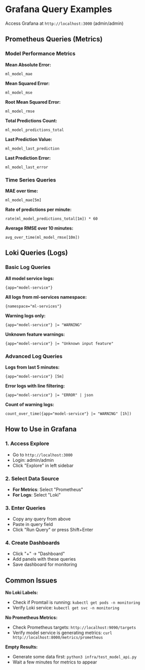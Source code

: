 # Grafana Query Examples

Access Grafana at `http://localhost:3000` (admin/admin)

## Prometheus Queries (Metrics)

### Model Performance Metrics

**Mean Absolute Error:**
```
ml_model_mae
```

**Mean Squared Error:**
```
ml_model_mse
```

**Root Mean Squared Error:**
```
ml_model_rmse
```

**Total Predictions Count:**
```
ml_model_predictions_total
```

**Last Prediction Value:**
```
ml_model_last_prediction
```

**Last Prediction Error:**
```
ml_model_last_error
```

### Time Series Queries

**MAE over time:**
```
ml_model_mae[5m]
```

**Rate of predictions per minute:**
```
rate(ml_model_predictions_total[1m]) * 60
```

**Average RMSE over 10 minutes:**
```
avg_over_time(ml_model_rmse[10m])
```

## Loki Queries (Logs)

### Basic Log Queries

**All model service logs:**
```
{app="model-service"}
```

**All logs from ml-services namespace:**
```
{namespace="ml-services"}
```

**Warning logs only:**
```
{app="model-service"} |= "WARNING"
```

**Unknown feature warnings:**
```
{app="model-service"} |= "Unknown input feature"
```

### Advanced Log Queries

**Logs from last 5 minutes:**
```
{app="model-service"} [5m]
```

**Error logs with line filtering:**
```
{app="model-service"} |= "ERROR" | json
```

**Count of warning logs:**
```
count_over_time({app="model-service"} |= "WARNING" [1h])
```

## How to Use in Grafana

### 1. Access Explore
- Go to `http://localhost:3000`
- Login: admin/admin
- Click "Explore" in left sidebar

### 2. Select Data Source
- **For Metrics**: Select "Prometheus" 
- **For Logs**: Select "Loki"

### 3. Enter Queries
- Copy any query from above
- Paste in query field
- Click "Run Query" or press Shift+Enter

### 4. Create Dashboards
- Click "+" → "Dashboard"
- Add panels with these queries
- Save dashboard for monitoring

## Common Issues

**No Loki Labels:**
- Check if Promtail is running: `kubectl get pods -n monitoring`
- Verify Loki service: `kubectl get svc -n monitoring`

**No Prometheus Metrics:**
- Check Prometheus targets: `http://localhost:9090/targets`
- Verify model service is generating metrics: `curl http://localhost:8000/metrics/prometheus`

**Empty Results:**
- Generate some data first: `python3 infra/test_model_api.py`
- Wait a few minutes for metrics to appear